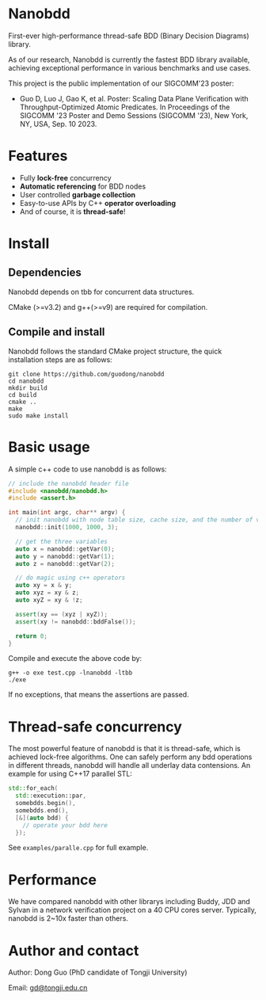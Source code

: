 # Nanobdd
First-ever high-performance thread-safe BDD (Binary Decision Diagrams) library.

As of our research, Nanobdd is currently the fastest BDD library available, achieving exceptional performance in various benchmarks and use cases.

This project is the public implementation of our SIGCOMM'23 poster:

* Guo D, Luo J, Gao K, et al. Poster: Scaling Data Plane Verification with Throughput-Optimized Atomic Predicates. In Proceedings of the SIGCOMM '23 Poster and Demo Sessions (SIGCOMM '23), New York, NY, USA, Sep. 10 2023.

# Features
- Fully **lock-free** concurrency
- **Automatic referencing** for BDD nodes
- User controlled **garbage collection**
- Easy-to-use APIs by C++ **operator overloading**
- And of course, it is **thread-safe**!

# Install
## Dependencies
Nanobdd depends on tbb for concurrent data structures. 

CMake (>=v3.2) and g++(>=v9) are required for compilation.

## Compile and install
Nanobdd follows the standard CMake project structure, the quick installation steps are as follows:
```
git clone https://github.com/guodong/nanobdd
cd nanobdd
mkdir build
cd build
cmake ..
make
sudo make install
```

# Basic usage
A simple c++ code to use nanobdd is as follows:
```c++
// include the nanobdd header file
#include <nanobdd/nanobdd.h>
#include <assert.h>

int main(int argc, char** argv) {
  // init nanobdd with node table size, cache size, and the number of variables
  nanobdd::init(1000, 1000, 3);

  // get the three variables
  auto x = nanobdd::getVar(0);
  auto y = nanobdd::getVar(1);
  auto z = nanobdd::getVar(2);

  // do magic using c++ operators
  auto xy = x & y;
  auto xyz = xy & z;
  auto xyZ = xy & !z;

  assert(xy == (xyz | xyZ));
  assert(xy != nanobdd::bddFalse());

  return 0;
}
```

Compile and execute the above code by:
```
g++ -o exe test.cpp -lnanobdd -ltbb
./exe
```
If no exceptions, that means the assertions are passed.

# Thread-safe concurrency
The most powerful feature of nanobdd is that it is thread-safe, which is achieved lock-free algorithms. One can safely perform any bdd operations in different threads, nanobdd will handle all underlay data contensions.
An example for using C++17 parallel STL:
```c++
std::for_each(
  std::execution::par,
  somebdds.begin(),
  somebdds.end(),
  [&](auto bdd) {
    // operate your bdd here
  });
```
See `examples/paralle.cpp` for full example.

# Performance
We have compared nanobdd with other librarys including Buddy, JDD and Sylvan in a network verification project on a 40 CPU cores server. Typically, nanobdd is 2~10x faster than others.

# Author and contact
Author: Dong Guo (PhD candidate of Tongji University)

Email: gd@tongji.edu.cn
